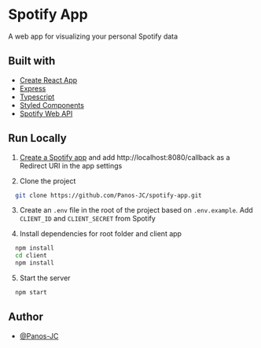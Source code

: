 # Spotify App

A web app for visualizing your personal Spotify data

## Built with

- [Create React App](https://create-react-app.dev/)
- [Express](https://expressjs.com/)
- [Typescript](https://www.typescriptlang.org/)
- [Styled Components](https://styled-components.com/)
- [Spotify Web API](https://developer.spotify.com/documentation/web-api/)

## Run Locally

1. [Create a Spotify app](https://developer.spotify.com/dashboard/login) and add http://localhost:8080/callback as a Redirect URI in the app settings

2. Clone the project

```bash
  git clone https://github.com/Panos-JC/spotify-app.git
```

3. Create an `.env` file in the root of the project based on `.env.example`. Add `CLIENT_ID` and `CLIENT_SECRET` from Spotify

4. Install dependencies for root folder and client app

```bash
  npm install
  cd client
  npm install
```

5. Start the server

```bash
  npm start
```

## Author

- [@Panos-JC](https://github.com/Panos-JC)
